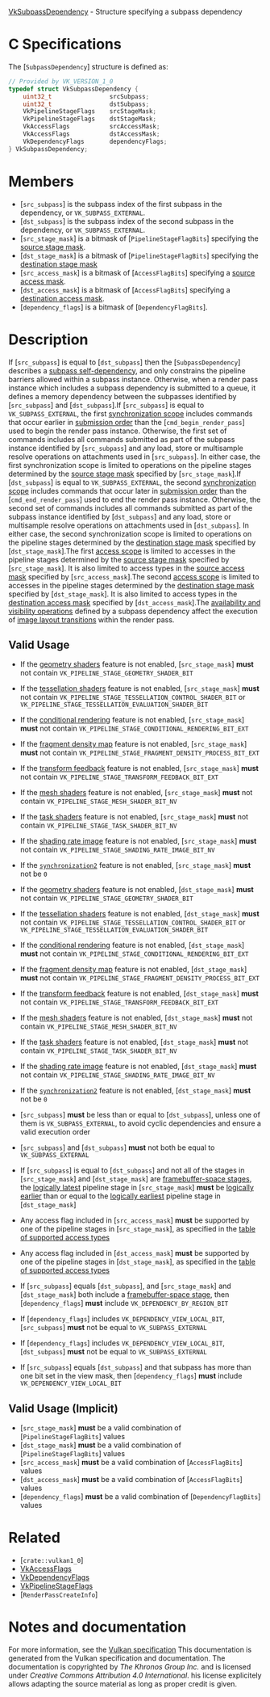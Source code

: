 [VkSubpassDependency](https://www.khronos.org/registry/vulkan/specs/1.3-extensions/man/html/VkSubpassDependency.html) - Structure specifying a subpass dependency

# C Specifications
The [`SubpassDependency`] structure is defined as:
```c
// Provided by VK_VERSION_1_0
typedef struct VkSubpassDependency {
    uint32_t                srcSubpass;
    uint32_t                dstSubpass;
    VkPipelineStageFlags    srcStageMask;
    VkPipelineStageFlags    dstStageMask;
    VkAccessFlags           srcAccessMask;
    VkAccessFlags           dstAccessMask;
    VkDependencyFlags       dependencyFlags;
} VkSubpassDependency;
```

# Members
- [`src_subpass`] is the subpass index of the first subpass in the dependency, or `VK_SUBPASS_EXTERNAL`.
- [`dst_subpass`] is the subpass index of the second subpass in the dependency, or `VK_SUBPASS_EXTERNAL`.
- [`src_stage_mask`] is a bitmask of [`PipelineStageFlagBits`] specifying the [source stage mask](https://www.khronos.org/registry/vulkan/specs/1.3-extensions/html/vkspec.html#synchronization-pipeline-stages-masks).
- [`dst_stage_mask`] is a bitmask of [`PipelineStageFlagBits`] specifying the [destination stage mask](https://www.khronos.org/registry/vulkan/specs/1.3-extensions/html/vkspec.html#synchronization-pipeline-stages-masks)
- [`src_access_mask`] is a bitmask of [`AccessFlagBits`] specifying a [source access mask](https://www.khronos.org/registry/vulkan/specs/1.3-extensions/html/vkspec.html#synchronization-access-masks).
- [`dst_access_mask`] is a bitmask of [`AccessFlagBits`] specifying a [destination access mask](https://www.khronos.org/registry/vulkan/specs/1.3-extensions/html/vkspec.html#synchronization-access-masks).
- [`dependency_flags`] is a bitmask of [`DependencyFlagBits`].

# Description
If [`src_subpass`] is equal to [`dst_subpass`] then the
[`SubpassDependency`] describes a
[subpass
self-dependency](https://www.khronos.org/registry/vulkan/specs/1.3-extensions/html/vkspec.html#synchronization-pipeline-barriers-subpass-self-dependencies), and only constrains the pipeline barriers allowed within
a subpass instance.
Otherwise, when a render pass instance which includes a subpass dependency
is submitted to a queue, it defines a memory dependency between the
subpasses identified by [`src_subpass`] and [`dst_subpass`].If [`src_subpass`] is equal to `VK_SUBPASS_EXTERNAL`, the first
[synchronization scope](https://www.khronos.org/registry/vulkan/specs/1.3-extensions/html/vkspec.html#synchronization-dependencies-scopes) includes
commands that occur earlier in [submission
order](https://www.khronos.org/registry/vulkan/specs/1.3-extensions/html/vkspec.html#synchronization-submission-order) than the [`cmd_begin_render_pass`] used to begin the render pass
instance.
Otherwise, the first set of commands includes all commands submitted as part
of the subpass instance identified by [`src_subpass`] and any load, store
or multisample resolve operations on attachments used in [`src_subpass`].
In either case, the first synchronization scope is limited to operations on
the pipeline stages determined by the
[source stage mask](https://www.khronos.org/registry/vulkan/specs/1.3-extensions/html/vkspec.html#synchronization-pipeline-stages-masks) specified by
[`src_stage_mask`].If [`dst_subpass`] is equal to `VK_SUBPASS_EXTERNAL`, the second
[synchronization scope](https://www.khronos.org/registry/vulkan/specs/1.3-extensions/html/vkspec.html#synchronization-dependencies-scopes) includes
commands that occur later in [submission
order](https://www.khronos.org/registry/vulkan/specs/1.3-extensions/html/vkspec.html#synchronization-submission-order) than the [`cmd_end_render_pass`] used to end the render pass
instance.
Otherwise, the second set of commands includes all commands submitted as
part of the subpass instance identified by [`dst_subpass`] and any load,
store or multisample resolve operations on attachments used in
[`dst_subpass`].
In either case, the second synchronization scope is limited to operations on
the pipeline stages determined by the
[destination stage mask](https://www.khronos.org/registry/vulkan/specs/1.3-extensions/html/vkspec.html#synchronization-pipeline-stages-masks) specified
by [`dst_stage_mask`].The first [access scope](https://www.khronos.org/registry/vulkan/specs/1.3-extensions/html/vkspec.html#synchronization-dependencies-access-scopes) is
limited to accesses in the pipeline stages determined by the
[source stage mask](https://www.khronos.org/registry/vulkan/specs/1.3-extensions/html/vkspec.html#synchronization-pipeline-stages-masks) specified by
[`src_stage_mask`].
It is also limited to access types in the [source access mask](https://www.khronos.org/registry/vulkan/specs/1.3-extensions/html/vkspec.html#synchronization-access-masks) specified by [`src_access_mask`].The second [access scope](https://www.khronos.org/registry/vulkan/specs/1.3-extensions/html/vkspec.html#synchronization-dependencies-access-scopes) is
limited to accesses in the pipeline stages determined by the
[destination stage mask](https://www.khronos.org/registry/vulkan/specs/1.3-extensions/html/vkspec.html#synchronization-pipeline-stages-masks) specified
by [`dst_stage_mask`].
It is also limited to access types in the [destination access mask](https://www.khronos.org/registry/vulkan/specs/1.3-extensions/html/vkspec.html#synchronization-access-masks) specified by [`dst_access_mask`].The [availability and
visibility operations](https://www.khronos.org/registry/vulkan/specs/1.3-extensions/html/vkspec.html#synchronization-dependencies-available-and-visible) defined by a subpass dependency affect the execution
of [image layout transitions](https://www.khronos.org/registry/vulkan/specs/1.3-extensions/html/vkspec.html#renderpass-layout-transitions) within the
render pass.
## Valid Usage
-    If the [geometry shaders](https://www.khronos.org/registry/vulkan/specs/1.2-extensions/html/vkspec.html#features-geometryShader) feature is not enabled, [`src_stage_mask`] **must**  not contain `VK_PIPELINE_STAGE_GEOMETRY_SHADER_BIT`
-    If the [tessellation shaders](https://www.khronos.org/registry/vulkan/specs/1.2-extensions/html/vkspec.html#features-tessellationShader) feature is not enabled, [`src_stage_mask`] **must**  not contain `VK_PIPELINE_STAGE_TESSELLATION_CONTROL_SHADER_BIT` or `VK_PIPELINE_STAGE_TESSELLATION_EVALUATION_SHADER_BIT`
-    If the [conditional rendering](https://www.khronos.org/registry/vulkan/specs/1.2-extensions/html/vkspec.html#features-conditionalRendering) feature is not enabled, [`src_stage_mask`] **must**  not contain `VK_PIPELINE_STAGE_CONDITIONAL_RENDERING_BIT_EXT`
-    If the [fragment density map](https://www.khronos.org/registry/vulkan/specs/1.2-extensions/html/vkspec.html#features-fragmentDensityMap) feature is not enabled, [`src_stage_mask`] **must**  not contain `VK_PIPELINE_STAGE_FRAGMENT_DENSITY_PROCESS_BIT_EXT`
-    If the [transform feedback](https://www.khronos.org/registry/vulkan/specs/1.2-extensions/html/vkspec.html#features-transformFeedback) feature is not enabled, [`src_stage_mask`] **must**  not contain `VK_PIPELINE_STAGE_TRANSFORM_FEEDBACK_BIT_EXT`
-    If the [mesh shaders](https://www.khronos.org/registry/vulkan/specs/1.2-extensions/html/vkspec.html#features-meshShader) feature is not enabled, [`src_stage_mask`] **must**  not contain `VK_PIPELINE_STAGE_MESH_SHADER_BIT_NV`
-    If the [task shaders](https://www.khronos.org/registry/vulkan/specs/1.2-extensions/html/vkspec.html#features-taskShader) feature is not enabled, [`src_stage_mask`] **must**  not contain `VK_PIPELINE_STAGE_TASK_SHADER_BIT_NV`
-    If the [shading rate image](https://www.khronos.org/registry/vulkan/specs/1.2-extensions/html/vkspec.html#features-shadingRateImage) feature is not enabled, [`src_stage_mask`] **must**  not contain `VK_PIPELINE_STAGE_SHADING_RATE_IMAGE_BIT_NV`
-    If the [`synchronization2`](https://www.khronos.org/registry/vulkan/specs/1.2-extensions/html/vkspec.html#features-synchronization2) feature is not enabled, [`src_stage_mask`] **must**  not be `0`

-    If the [geometry shaders](https://www.khronos.org/registry/vulkan/specs/1.2-extensions/html/vkspec.html#features-geometryShader) feature is not enabled, [`dst_stage_mask`] **must**  not contain `VK_PIPELINE_STAGE_GEOMETRY_SHADER_BIT`
-    If the [tessellation shaders](https://www.khronos.org/registry/vulkan/specs/1.2-extensions/html/vkspec.html#features-tessellationShader) feature is not enabled, [`dst_stage_mask`] **must**  not contain `VK_PIPELINE_STAGE_TESSELLATION_CONTROL_SHADER_BIT` or `VK_PIPELINE_STAGE_TESSELLATION_EVALUATION_SHADER_BIT`
-    If the [conditional rendering](https://www.khronos.org/registry/vulkan/specs/1.2-extensions/html/vkspec.html#features-conditionalRendering) feature is not enabled, [`dst_stage_mask`] **must**  not contain `VK_PIPELINE_STAGE_CONDITIONAL_RENDERING_BIT_EXT`
-    If the [fragment density map](https://www.khronos.org/registry/vulkan/specs/1.2-extensions/html/vkspec.html#features-fragmentDensityMap) feature is not enabled, [`dst_stage_mask`] **must**  not contain `VK_PIPELINE_STAGE_FRAGMENT_DENSITY_PROCESS_BIT_EXT`
-    If the [transform feedback](https://www.khronos.org/registry/vulkan/specs/1.2-extensions/html/vkspec.html#features-transformFeedback) feature is not enabled, [`dst_stage_mask`] **must**  not contain `VK_PIPELINE_STAGE_TRANSFORM_FEEDBACK_BIT_EXT`
-    If the [mesh shaders](https://www.khronos.org/registry/vulkan/specs/1.2-extensions/html/vkspec.html#features-meshShader) feature is not enabled, [`dst_stage_mask`] **must**  not contain `VK_PIPELINE_STAGE_MESH_SHADER_BIT_NV`
-    If the [task shaders](https://www.khronos.org/registry/vulkan/specs/1.2-extensions/html/vkspec.html#features-taskShader) feature is not enabled, [`dst_stage_mask`] **must**  not contain `VK_PIPELINE_STAGE_TASK_SHADER_BIT_NV`
-    If the [shading rate image](https://www.khronos.org/registry/vulkan/specs/1.2-extensions/html/vkspec.html#features-shadingRateImage) feature is not enabled, [`dst_stage_mask`] **must**  not contain `VK_PIPELINE_STAGE_SHADING_RATE_IMAGE_BIT_NV`
-    If the [`synchronization2`](https://www.khronos.org/registry/vulkan/specs/1.2-extensions/html/vkspec.html#features-synchronization2) feature is not enabled, [`dst_stage_mask`] **must**  not be `0`
-  [`src_subpass`] **must**  be less than or equal to [`dst_subpass`], unless one of them is `VK_SUBPASS_EXTERNAL`, to avoid cyclic dependencies and ensure a valid execution order
-  [`src_subpass`] and [`dst_subpass`] **must**  not both be equal to `VK_SUBPASS_EXTERNAL`
-    If [`src_subpass`] is equal to [`dst_subpass`] and not all of the stages in [`src_stage_mask`] and [`dst_stage_mask`] are [framebuffer-space stages](https://www.khronos.org/registry/vulkan/specs/1.3-extensions/html/vkspec.html#synchronization-framebuffer-regions), the [logically latest](https://www.khronos.org/registry/vulkan/specs/1.3-extensions/html/vkspec.html#synchronization-pipeline-stages-order) pipeline stage in [`src_stage_mask`] **must**  be [logically earlier](https://www.khronos.org/registry/vulkan/specs/1.3-extensions/html/vkspec.html#synchronization-pipeline-stages-order) than or equal to the [logically earliest](https://www.khronos.org/registry/vulkan/specs/1.3-extensions/html/vkspec.html#synchronization-pipeline-stages-order) pipeline stage in [`dst_stage_mask`]
-    Any access flag included in [`src_access_mask`] **must**  be supported by one of the pipeline stages in [`src_stage_mask`], as specified in the [table of supported access types](https://www.khronos.org/registry/vulkan/specs/1.3-extensions/html/vkspec.html#synchronization-access-types-supported)
-    Any access flag included in [`dst_access_mask`] **must**  be supported by one of the pipeline stages in [`dst_stage_mask`], as specified in the [table of supported access types](https://www.khronos.org/registry/vulkan/specs/1.3-extensions/html/vkspec.html#synchronization-access-types-supported)
-    If [`src_subpass`] equals [`dst_subpass`], and [`src_stage_mask`] and [`dst_stage_mask`] both include a [framebuffer-space stage](https://www.khronos.org/registry/vulkan/specs/1.3-extensions/html/vkspec.html#synchronization-framebuffer-regions), then [`dependency_flags`] **must**  include `VK_DEPENDENCY_BY_REGION_BIT`
-    If [`dependency_flags`] includes `VK_DEPENDENCY_VIEW_LOCAL_BIT`, [`src_subpass`] **must**  not be equal to `VK_SUBPASS_EXTERNAL`
-    If [`dependency_flags`] includes `VK_DEPENDENCY_VIEW_LOCAL_BIT`, [`dst_subpass`] **must**  not be equal to `VK_SUBPASS_EXTERNAL`
-    If [`src_subpass`] equals [`dst_subpass`] and that subpass has more than one bit set in the view mask, then [`dependency_flags`] **must**  include `VK_DEPENDENCY_VIEW_LOCAL_BIT`

## Valid Usage (Implicit)
-  [`src_stage_mask`] **must**  be a valid combination of [`PipelineStageFlagBits`] values
-  [`dst_stage_mask`] **must**  be a valid combination of [`PipelineStageFlagBits`] values
-  [`src_access_mask`] **must**  be a valid combination of [`AccessFlagBits`] values
-  [`dst_access_mask`] **must**  be a valid combination of [`AccessFlagBits`] values
-  [`dependency_flags`] **must**  be a valid combination of [`DependencyFlagBits`] values

# Related
- [`crate::vulkan1_0`]
- [VkAccessFlags]()
- [VkDependencyFlags]()
- [VkPipelineStageFlags]()
- [`RenderPassCreateInfo`]

# Notes and documentation
For more information, see the [Vulkan specification](https://www.khronos.org/registry/vulkan/specs/1.3-extensions/html/vkspec.html)
This documentation is generated from the Vulkan specification and documentation.
The documentation is copyrighted by *The Khronos Group Inc.* and is licensed under *Creative Commons Attribution 4.0 International*.
his license explicitely allows adapting the source material as long as proper credit is given.
        